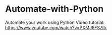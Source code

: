 # Automate-with-Python
Automate your work using Python
Video tutorial: https://www.youtube.com/watch?v=PXMJ6FS7llk

